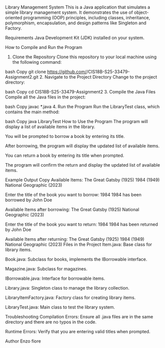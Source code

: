 Library Management System
This is a Java application that simulates a simple library management system. It demonstrates the use of object-oriented programming (OOP) principles, including classes, inheritance, polymorphism, encapsulation, and design patterns like Singleton and Factory.

Requirements
Java Development Kit (JDK) installed on your system.

How to Compile and Run the Program
1. Clone the Repository
Clone this repository to your local machine using the following command:

bash
Copy
git clone https://github.com/<your-username>/CIS18B-S25-33479-Assignment2.git
2. Navigate to the Project Directory
Change to the project directory:

bash
Copy
cd CIS18B-S25-33479-Assignment2
3. Compile the Java Files
Compile all the Java files in the project:

bash
Copy
javac *.java
4. Run the Program
Run the LibraryTest class, which contains the main method:

bash
Copy
java LibraryTest
How to Use the Program
The program will display a list of available items in the library.

You will be prompted to borrow a book by entering its title.

After borrowing, the program will display the updated list of available items.

You can return a book by entering its title when prompted.

The program will confirm the return and display the updated list of available items.

Example Output
Copy
Available Items:
The Great Gatsby (1925)
1984 (1949)
National Geographic (2023)

Enter the title of the book you want to borrow:
1984
1984 has been borrowed by John Doe

Available Items after borrowing:
The Great Gatsby (1925)
National Geographic (2023)

Enter the title of the book you want to return:
1984
1984 has been returned by John Doe

Available Items after returning:
The Great Gatsby (1925)
1984 (1949)
National Geographic (2023)
Files in the Project
Item.java: Base class for library items.

Book.java: Subclass for books, implements the IBorrowable interface.

Magazine.java: Subclass for magazines.

IBorrowable.java: Interface for borrowable items.

Library.java: Singleton class to manage the library collection.

LibraryItemFactory.java: Factory class for creating library items.

LibraryTest.java: Main class to test the library system.

Troubleshooting
Compilation Errors: Ensure all .java files are in the same directory and there are no typos in the code.

Runtime Errors: Verify that you are entering valid titles when prompted.

Author
Enzo fiore

